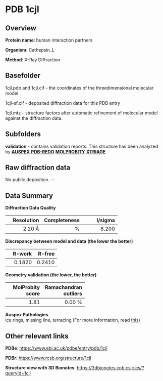 # PDB 1cjl

## Overview

**Protein name**: human interaction partners

**Organism**: Cathepsin_L

**Method**: X-Ray Diffraction

## Basefolder

1cjl.pdb and 1cjl.cif - the coordinates of the threedimensional molecular model

1cjl-sf.cif - deposited diffraction data for this PDB entry

1cjl.mtz - structure factors after automatic refinement of molecular model against the diffraction data.

## Subfolders





**validation** - contains validation reports. This structure has been analyzed by [**AUSPEX**](https://github.com/thorn-lab/coronavirus_structural_task_force/tree/master/pdb/human_interaction_partners/Cathepsin_L/1cjl/validation/auspex) [**PDB-REDO**](https://github.com/thorn-lab/coronavirus_structural_task_force/tree/master/pdb/human_interaction_partners/Cathepsin_L/1cjl/validation/pdb-redo) [**MOLPROBITY**](https://github.com/thorn-lab/coronavirus_structural_task_force/tree/master/pdb/human_interaction_partners/Cathepsin_L/1cjl/validation/molprobity) [**XTRIAGE**](https://github.com/thorn-lab/coronavirus_structural_task_force/blob/master/pdb/human_interaction_partners/Cathepsin_L/1cjl/validation/Xtriage_output.log) 

## Raw diffraction data

No public deposition. --<br> 

## Data Summary
**Diffraction Data Quality**

|   | Resolution | Completeness| I/sigma |
|---|-------------:|----------------:|--------------:|
|   |2.20 Å|      %|<img width=50/>8.200|

**Discrepancy between model and data (the lower the better)**

|   | **R-work**| **R-free**   
|---|-------------:|----------------:|           
||  0.1820|  0.2410|

**Geometry validation (the lower, the better)**

|   |**MolProbity<br>score**| **Ramachandran<br>outliers** 
|---|-------------:|----------------:|
||  1.81|  0.00 %|

**Auspex Pathologies**<br> ice rings, missing line, terracing (For more information, read [this](https://github.com/thorn-lab/coronavirus_structural_task_force/blob/master/pdb/human_interaction_partners/Cathepsin_L/1cjl/validation/auspex/1cjl_auspex_comments.txt))

 



## Other relevant links 
**PDBe**:  https://www.ebi.ac.uk/pdbe/entry/pdb/1cjl
 
**PDBr**: https://www.rcsb.org/structure/1cjl 

**Structure view with 3D Bionotes**: https://3dbionotes.cnb.csic.es/?queryId=1cjl

